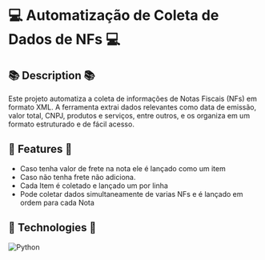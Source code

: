 # 💻 Automatização de Coleta de Dados de NFs 💻

## 📚 Description 📚
Este projeto automatiza a coleta de informações de Notas Fiscais (NFs) em formato XML. A ferramenta extrai dados relevantes como data de emissão, valor total, CNPJ, produtos e serviços, entre outros, e os organiza em um formato estruturado e de fácil acesso.



## 🚀 Features 🚀
- Caso tenha valor de frete na nota ele é lançado como um item 
- Caso não tenha frete não adiciona.
- Cada Item é coletado e lançado um por linha
- Pode coletar dados simultaneamente de varias NFs e é lançado em ordem para cada Nota 


## 🤖 Technologies 🤖
![Python](https://img.shields.io/badge/python-3670A0?style=for-the-badge&logo=python&logoColor=ffdd54) 

		
